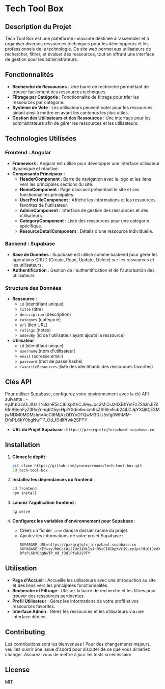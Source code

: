 # Tech Tool Box

## Description du Projet

Tech Tool Box est une plateforme innovante destinée à rassembler et à organiser diverses ressources techniques pour les développeurs et les professionnels de la technologie. Ce site web permet aux utilisateurs de rechercher, filtrer, et évaluer des ressources, tout en offrant une interface de gestion pour les administrateurs.

## Fonctionnalités

- **Recherche de Ressources** : Une barre de recherche permettant de trouver facilement des ressources techniques.
- **Filtrage par Catégorie** : Fonctionnalité de filtrage pour trier les ressources par catégorie.
- **Système de Vote** : Les utilisateurs peuvent voter pour les ressources, aidant ainsi à mettre en avant les contenus les plus utiles.
- **Gestion des Utilisateurs et des Ressources** : Une interface pour les administrateurs afin de gérer les ressources et les utilisateurs.

## Technologies Utilisées

### Frontend : Angular
- **Framework** : Angular est utilisé pour développer une interface utilisateur dynamique et réactive.
- **Composants Principaux** :
  - **HeaderComponent** : Barre de navigation avec le logo et les liens vers les principales sections du site.
  - **HomeComponent** : Page d’accueil présentant le site et ses fonctionnalités principales.
  - **UserProfileComponent** : Affiche les informations et les ressources favorites de l'utilisateur.
  - **AdminComponent** : Interface de gestion des ressources et des utilisateurs.
  - **CategoryComponent** : Liste des ressources pour une catégorie spécifique.
  - **ResourceDetailComponent** : Détails d'une ressource individuelle.

### Backend : Supabase
- **Base de Données** : Supabase est utilisé comme backend pour gérer les opérations CRUD (Create, Read, Update, Delete) sur les ressources et les utilisateurs.
- **Authentification** : Gestion de l'authentification et de l'autorisation des utilisateurs.

### Structure des Données
- **Ressource** :
  - `id` (identifiant unique)
  - `title` (titre)
  - `description` (description)
  - `category` (catégorie)
  - `url` (lien URL)
  - `ratings` (notes)
  - `addedBy` (id de l'utilisateur ayant ajouté la ressource)
- **Utilisateur** :
  - `id` (identifiant unique)
  - `username` (nom d'utilisateur)
  - `email` (adresse email)
  - `password` (mot de passe hashé)
  - `favoriteResources` (liste des identifiants des ressources favorites)

## Clés API

Pour utiliser Supabase, configurez votre environnement avec la clé API suivante :
 -eyJhbGciOiJIUzI1NiIsInR5cCI6IkpXVCJ9eyJpc3MiOiJzdXBhYmFzZSIsInJlZiI6InB6enFyZ3RxZnhqbG5ycHpiYXdmIiwicm9sZSI6ImFub24iLCJpYXQiOjE3MjwNDM0MDMsImV4cCI6MjAzODYxOTQwM30.U5sfg0WhMM-DfsPL6kY0bgNwTP_Od_fDdlPfwk2SPTY

- **URL du Projet Supabase** : `https://pzzqrgtqfxjlnrpzbawf.supabase.co`

## Installation

1. **Clonez le dépôt** :
    ```sh
    git clone https://github.com/yourusername/tech-tool-box.git
    cd tech-tool-box
    ```

2. **Installez les dépendances du frontend** :
    ```sh
    cd frontend
    npm install
    ```

3. **Lancez l'application frontend** :
    ```sh
    ng serve
    ```

4. **Configurez les variables d'environnement pour Supabase** :
    - Créez un fichier `.env` dans le dossier racine du projet.
    - Ajoutez les informations de votre projet Supabase :
      ```env
      SUPABASE_URL=https://pzzqrgtqfxjlnrpzbawf.supabase.co
      SUPABASE_KEY=eyJhbGciOiJIUzI1NiIsInR5cCI6IkpXVCJ9.eyJpc3MiOiJzdXBhYmFzZSIsInJlZiI6InB6enFyZ3RxZnhqbG5ycHpiYXdmIiwicm9sZSI6ImFub24iLCJpYXQiOjE3MjMwNDM0MDMsImV4cCI6MjAzODYxOTQwM30.U5sfg0WhMM-DfsPL6kY0bgNwTP_Od_fDdlPfwk2SPTY
      ```

## Utilisation

- **Page d'Accueil** : Accueille les utilisateurs avec une introduction au site et des liens vers les principales fonctionnalités.
- **Recherche et Filtrage** : Utilisez la barre de recherche et les filtres pour trouver des ressources pertinentes.
- **Profil Utilisateur** : Gérez les informations de votre profil et vos ressources favorites.
- **Interface Admin** : Gérez les ressources et les utilisateurs via une interface dédiée.

## Contributing

Les contributions sont les bienvenues ! Pour des changements majeurs, veuillez ouvrir une issue d'abord pour discuter de ce que vous aimeriez changer. Assurez-vous de mettre à jour les tests si nécessaire.

## License

[MIT](https://choosealicense.com/licenses/mit/)

